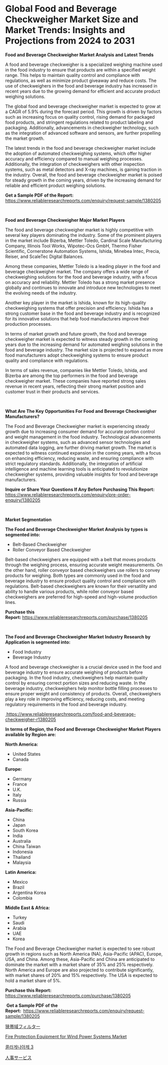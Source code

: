 <p><h1>Global Food and Beverage Checkweigher Market Size and Market Trends: Insights and Projections from 2024 to 2031</h1></p><p><strong>Food and Beverage Checkweigher Market Analysis and Latest Trends</strong></p>
<p><p>A food and beverage checkweigher is a specialized weighing machine used in the food industry to ensure that products are within a specified weight range. This helps to maintain quality control and compliance with regulations, as well as minimize product giveaway and reduce costs. The use of checkweighers in the food and beverage industry has increased in recent years due to the growing demand for efficient and accurate product weighing solutions.</p><p>The global food and beverage checkweigher market is expected to grow at a CAGR of 5.9% during the forecast period. This growth is driven by factors such as increasing focus on quality control, rising demand for packaged food products, and stringent regulations related to product labeling and packaging. Additionally, advancements in checkweigher technology, such as the integration of advanced software and sensors, are further propelling the market growth.</p><p>The latest trends in the food and beverage checkweigher market include the adoption of automated checkweighing systems, which offer higher accuracy and efficiency compared to manual weighing processes. Additionally, the integration of checkweighers with other inspection systems, such as metal detectors and X-ray machines, is gaining traction in the industry. Overall, the food and beverage checkweigher market is poised for steady growth in the coming years, driven by the increasing demand for reliable and efficient product weighing solutions.</p></p>
<p><strong>Get a Sample PDF of the Report:&nbsp;</strong> <a href="https://www.reliableresearchreports.com/enquiry/request-sample/1380205">https://www.reliableresearchreports.com/enquiry/request-sample/1380205</a></p>
<p>&nbsp;</p>
<p><strong>Food and Beverage Checkweigher Major Market Players</strong></p>
<p><p>The food and beverage checkweigher market is highly competitive with several key players dominating the industry. Some of the prominent players in the market include Bizerba, Mettler Toledo, Cardinal Scale Manufacturing Company, Illinois Tool Works, Wipotec-Ocs GmbH, Thermo Fisher Scientific, Cornerstone Automation Systems, Ishida, Minebea Intec, Precia, Reiser, and ScaleTec Digital Balances.</p><p>Among these companies, Mettler Toledo is a leading player in the food and beverage checkweigher market. The company offers a wide range of checkweighing solutions for the food and beverage industry, with a focus on accuracy and reliability. Mettler Toledo has a strong market presence globally and continues to innovate and introduce new technologies to meet the evolving needs of the industry.</p><p>Another key player in the market is Ishida, known for its high-quality checkweighing systems that offer precision and efficiency. Ishida has a strong customer base in the food and beverage industry and is recognized for its innovative solutions that help food manufacturers improve their production processes.</p><p>In terms of market growth and future growth, the food and beverage checkweigher market is expected to witness steady growth in the coming years due to the increasing demand for automated weighing solutions in the food and beverage industry. The market size is projected to expand as more food manufacturers adopt checkweighing systems to ensure product quality and compliance with regulations.</p><p>In terms of sales revenue, companies like Mettler Toledo, Ishida, and Bizerba are among the top performers in the food and beverage checkweigher market. These companies have reported strong sales revenue in recent years, reflecting their strong market position and customer trust in their products and services.</p></p>
<p>&nbsp;</p>
<p><strong>What Are The Key Opportunities For Food and Beverage Checkweigher Manufacturers?</strong></p>
<p><p>The Food and Beverage Checkweigher market is experiencing steady growth due to increasing consumer demand for accurate portion control and weight management in the food industry. Technological advancements in checkweigher systems, such as advanced sensor technologies and automated data logging, are further driving market growth. The market is expected to witness continued expansion in the coming years, with a focus on enhancing efficiency, reducing waste, and ensuring compliance with strict regulatory standards. Additionally, the integration of artificial intelligence and machine learning tools is anticipated to revolutionize checkweigher systems, providing valuable insights for food and beverage manufacturers.</p></p>
<p><strong>Inquire or Share Your Questions If Any Before Purchasing This Report:</strong> <a href="https://www.reliableresearchreports.com/enquiry/pre-order-enquiry/1380205">https://www.reliableresearchreports.com/enquiry/pre-order-enquiry/1380205</a></p>
<p>&nbsp;</p>
<p><strong>Market Segmentation</strong></p>
<p><strong>The Food and Beverage Checkweigher Market Analysis by types is segmented into:</strong></p>
<p><ul><li>Belt-Based Checkweigher</li><li>Roller Conveyor Based Checkweigher</li></ul></p>
<p><p>Belt-based checkweighers are equipped with a belt that moves products through the weighing process, ensuring accurate weight measurements. On the other hand, roller conveyor based checkweighers use rollers to convey products for weighing. Both types are commonly used in the food and beverage industry to ensure product quality control and compliance with regulations. Belt-based checkweighers are known for their versatility and ability to handle various products, while roller conveyor based checkweighers are preferred for high-speed and high-volume production lines.</p></p>
<p><strong>Purchase this Report:&nbsp;</strong><a href="https://www.reliableresearchreports.com/purchase/1380205">https://www.reliableresearchreports.com/purchase/1380205</a></p>
<p>&nbsp;</p>
<p><strong>The Food and Beverage Checkweigher Market Industry Research by Application is segmented into:</strong></p>
<p><ul><li>Food Industry</li><li>Beverage Industry</li></ul></p>
<p><p>A food and beverage checkweigher is a crucial device used in the food and beverage industry to ensure accurate weighing of products before packaging. In the food industry, checkweighers help maintain quality control by ensuring correct portion sizes and reducing waste. In the beverage industry, checkweighers help monitor bottle filling processes to ensure proper weight and consistency of products. Overall, checkweighers play a key role in improving efficiency, reducing costs, and meeting regulatory requirements in the food and beverage industry.</p></p>
<p><a href="https://www.reliableresearchreports.com/food-and-beverage-checkweigher-r1380205">&nbsp;https://www.reliableresearchreports.com/food-and-beverage-checkweigher-r1380205</a></p>
<p><strong>In terms of Region, the Food and Beverage Checkweigher Market Players available by Region are:</strong></p>
<p>
    <p> <strong> North America: </strong>
        <ul>
            <li>United States</li>
            <li>Canada</li>
        </ul>
        </p> 
    <p> <strong> Europe: </strong>
        <ul>
            <li>Germany</li>
            <li>France</li>
            <li>U.K.</li>
            <li>Italy</li>
            <li>Russia</li>
        </ul>
        </p> 
    <p> <strong> Asia-Pacific: </strong>
        <ul>
            <li>China</li>
            <li>Japan</li>
            <li>South Korea</li>
            <li>India</li>
            <li>Australia</li>
            <li>China Taiwan</li>
            <li>Indonesia</li>
            <li>Thailand</li>
            <li>Malaysia</li>
        </ul>
        </p> 
    <p> <strong> Latin America: </strong>
        <ul>
            <li>Mexico</li>
            <li>Brazil</li>
            <li>Argentina Korea</li>
            <li>Colombia</li>
        </ul>
        </p> 
    <p> <strong> Middle East & Africa: </strong>
        <ul>
            <li>Turkey</li>
            <li>Saudi</li>
            <li>Arabia</li>
            <li>UAE</li>
            <li>Korea</li>
        </ul>
    </p>
    </p>
<p><p>The Food and Beverage Checkweigher market is expected to see robust growth in regions such as North America (NA), Asia-Pacific (APAC), Europe, USA, and China. Among these, Asia-Pacific and China are anticipated to dominate the market with a market share of 35% and 25% respectively. North America and Europe are also projected to contribute significantly, with market shares of 20% and 15% respectively. The USA is expected to hold a market share of 5%.</p></p>
<p><strong>Purchase this Report: </strong><a href="https://www.reliableresearchreports.com/purchase/1380205">https://www.reliableresearchreports.com/purchase/1380205</a></p>
<p>&nbsp;<strong>Get a Sample PDF of the Report:&nbsp;&nbsp;</strong><a href="https://www.reliableresearchreports.com/enquiry/request-sample/1380205">https://www.reliableresearchreports.com/enquiry/request-sample/1380205</a></p>
<p><strong></strong></p>
<p><p><a href="https://medium.com/@raymanta28/%E3%83%8A%E3%83%AD%E3%83%BC%E3%83%90%E3%83%B3%E3%83%89%E3%83%95%E3%82%A3%E3%83%AB%E3%82%BF%E3%83%BC%E5%B8%82%E5%A0%B4%E3%81%AF-%E5%B8%82%E5%A0%B4%E3%82%B7%E3%82%A7%E3%82%A2-%E5%B8%82%E5%A0%B4%E5%8B%95%E5%90%91-%E5%B8%82%E5%A0%B4%E6%88%90%E9%95%B7%E3%81%AB%E9%96%A2%E3%81%99%E3%82%8B%E6%83%85%E5%A0%B1%E3%82%92%E6%8F%90%E4%BE%9B%E3%81%97%E3%81%BE%E3%81%99-d9ddbcbbaae9">狭帯域フィルター</a></p><p><a href="https://github.com/okotobwrhuteie/Market-Research-Report-List-2/blob/main/fire-protection-equipment-for-wind-power-systems-market.md">Fire Protection Equipment for Wind Power Systems Market</a></p><p><a href="https://github.com/giancarlo642004/Market-Research-Report-List-1/blob/main/341687935854.md">콜라게나아제 3</a></p><p><a href="https://medium.com/@lindrup2/hr%E3%82%B5%E3%83%BC%E3%83%93%E3%82%B9%E5%B8%82%E5%A0%B4-%E7%AB%B6%E4%BA%89%E5%88%86%E6%9E%90-%E5%B8%82%E5%A0%B4%E3%83%88%E3%83%AC%E3%83%B3%E3%83%89-2031%E5%B9%B4%E3%81%BE%E3%81%A7%E3%81%AE%E4%BA%88%E6%B8%AC-6ed6b519ec3f">人事サービス</a></p></p>